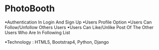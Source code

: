 # PhotoBooth

•Authentication In Login And Sign Up
•Users Profile Option
•Users Can Follow/Unfollow Others Users
•Users Can Like/Unlike Post Of The Other Users Who Are In Following List

•Technology : HTML5, Bootstrap4, Python, Django
